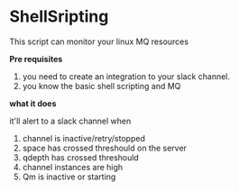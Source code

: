 # ShellSripting

This script can monitor your linux MQ resources

<b>Pre requisites </b>

1. you need to create an integration to your slack channel.
2. you know the basic shell scripting and MQ

<b>what it does </b>

it'll alert to a slack channel when

1. channel is inactive/retry/stopped
2. space has crossed threshould on the server
3. qdepth has crossed threshould 
4. channel instances are high 
5. Qm is inactive or starting


